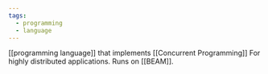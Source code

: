 ```yaml
---
tags:
  - programming
  - language
---
```

[[programming language]] that implements [[Concurrent Programming]]
For highly distributed applications.
Runs on [[BEAM]].